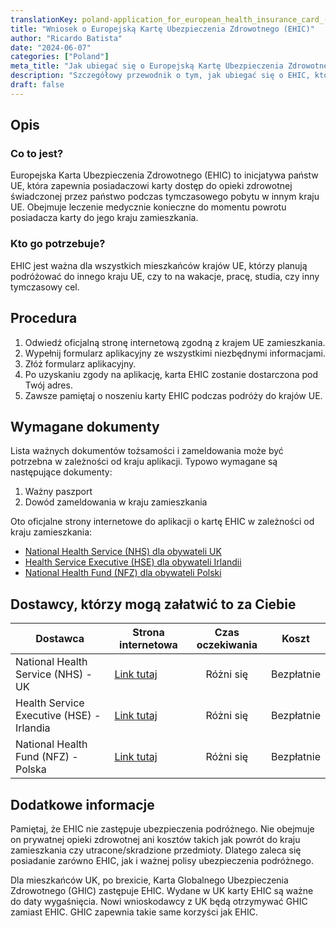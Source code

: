 ```yaml
---
translationKey: poland-application_for_european_health_insurance_card_(ehic)
title: "Wniosek o Europejską Kartę Ubezpieczenia Zdrowotnego (EHIC)"
author: "Ricardo Batista"
date: "2024-06-07"
categories: ["Poland"]
meta_title: "Jak ubiegać się o Europejską Kartę Ubezpieczenia Zdrowotnego (EHIC)"
description: "Szczegółowy przewodnik o tym, jak ubiegać się o EHIC, który umożliwia posiadaczowi dostęp do opieki zdrowotnej świadczonej przez państwo podczas tymczasowego pobytu w innym kraju UE."
draft: false
---
```


## Opis
### Co to jest?
Europejska Karta Ubezpieczenia Zdrowotnego (EHIC) to inicjatywa państw UE, która zapewnia posiadaczowi karty dostęp do opieki zdrowotnej świadczonej przez państwo podczas tymczasowego pobytu w innym kraju UE. Obejmuje leczenie medycznie konieczne do momentu powrotu posiadacza karty do jego kraju zamieszkania.

### Kto go potrzebuje?
EHIC jest ważna dla wszystkich mieszkańców krajów UE, którzy planują podróżować do innego kraju UE, czy to na wakacje, pracę, studia, czy inny tymczasowy cel.

## Procedura
1. Odwiedź oficjalną stronę internetową zgodną z krajem UE zamieszkania.
2. Wypełnij formularz aplikacyjny ze wszystkimi niezbędnymi informacjami.
3. Złóż formularz aplikacyjny.
4. Po uzyskaniu zgody na aplikację, karta EHIC zostanie dostarczona pod Twój adres.
5. Zawsze pamiętaj o noszeniu karty EHIC podczas podróży do krajów UE.

## Wymagane dokumenty
Lista ważnych dokumentów tożsamości i zameldowania może być potrzebna w zależności od kraju aplikacji. Typowo wymagane są następujące dokumenty:
1. Ważny paszport
2. Dowód zameldowania w kraju zamieszkania

Oto oficjalne strony internetowe do aplikacji o kartę EHIC w zależności od kraju zamieszkania:

- [National Health Service (NHS) dla obywateli UK](https://www.nhs.uk/using-the-nhs/healthcare-abroad/apply-for-a-free-ehic-european-health-insurance-card/)
- [Health Service Executive (HSE) dla obywateli Irlandii](https://www2.hse.ie/services/ehic/ehic.html)
- [National Health Fund (NFZ) dla obywateli Polski](https://www.nfz.gov.pl/ue/ewg/)

## Dostawcy, którzy mogą załatwić to za Ciebie

| Dostawca                                             |     Strona internetowa  |     Czas oczekiwania    |   Koszt               |
| -----------------------------------------------------| -------------------------|  :-------------------: | :-------------------: |
| National Health Service (NHS) - UK                   |  [Link tutaj](https://www.nhs.uk/using-the-nhs/healthcare-abroad/apply-for-a-free-ehic-european-health-insurance-card/) |      Różni się          |        Bezpłatnie     |
| Health Service Executive (HSE) - Irlandia            | [Link tutaj](https://www2.hse.ie/services/ehic/ehic.html)     |      Różni się          |        Bezpłatnie     |
| National Health Fund (NFZ) - Polska                  |  [Link tutaj](https://www.nfz.gov.pl/ue/ewg/)      |      Różni się          |        Bezpłatnie     |

## Dodatkowe informacje
Pamiętaj, że EHIC nie zastępuje ubezpieczenia podróżnego. Nie obejmuje on prywatnej opieki zdrowotnej ani kosztów takich jak powrót do kraju zamieszkania czy utracone/skradzione przedmioty. Dlatego zaleca się posiadanie zarówno EHIC, jak i ważnej polisy ubezpieczenia podróżnego.

Dla mieszkańców UK, po brexicie, Karta Globalnego Ubezpieczenia Zdrowotnego (GHIC) zastępuje EHIC. Wydane w UK karty EHIC są ważne do daty wygaśnięcia. Nowi wnioskodawcy z UK będą otrzymywać GHIC zamiast EHIC. GHIC zapewnia takie same korzyści jak EHIC.